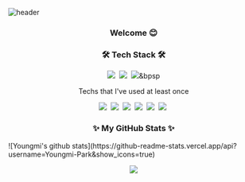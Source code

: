 ![header](https://capsule-render.vercel.app/api?type=soft&color=gradient&height=200&section=header&text=YoungmiPark&fontAlignY=50&fontSize=80&descAlignY=65&animation=twinkling)

<h3 align="center">Welcome 😊</h3>

<h3 align="center">🛠 Tech Stack 🛠</h3>
<div class="stack">
<p align="center">
  <img src="https://img.shields.io/badge/Python-3766AB?style=flat&logo=Python&logoColor=white"/>&nbsp 
  <img src="https://img.shields.io/badge/PyTorch-EE4C2C?style=flat&logo=pytorch&logoColor=white"/></
  <img src="https://img.shields.io/badge/TensorFlow-FF6F00?style=flat&logo=tensorflow&logoColor=white"/>&nbsp
  <img src="https://img.shields.io/badge/Git-F05032?style=flat&logo=Git&logoColor=white"/>&bpsp
</p>
</div>

<p align="center"> Techs that I've used at least once </p>
<div class="sub-stack">
<p align="center">
  <img src="https://img.shields.io/badge/Javascript-ffb13b?style=flat&logo=javascript&logoColor=white"/>&nbsp 
  <img src="https://img.shields.io/badge/css-1572B6?style=flat&logo=css3&logoColor=white"/>&nbsp 
  <img src="https://img.shields.io/badge/Java-007396?style=flat&logo=Java&logoColor=white"/>&nbsp 
  <img src="https://img.shields.io/badge/C++-00599C?style=flat&logo=C%2B%2B&logoColor=white"/>&nbsp 
  <img src="https://img.shields.io/badge/C-A8B9CC?style=flat&logo=C&logoColor=white"/>&nbsp
    <img src="https://img.shields.io/badge/Mysql-E6B91E?style=flat&logo=MySql&logoColor=white"/>&nbsp 
</p>
</div>

<h3 align="center">✨ My GitHub Stats ✨</h3>
![Youngmi's github stats](https://github-readme-stats.vercel.app/api?username=Youngmi-Park&show_icons=true)	


<p align="center">
  <a href="https://hits.seeyoufarm.com"><img src="https://hits.seeyoufarm.com/api/count/incr/badge.svg?url=https%3A%2F%2Fgithub.com%2FYoungmi-Park&count_bg=%23ED6DA3&title_bg=%2386757E&icon=github.svg&icon_color=%23E1DEDE&title=hits&edge_flat=false"/></a>
</p>
